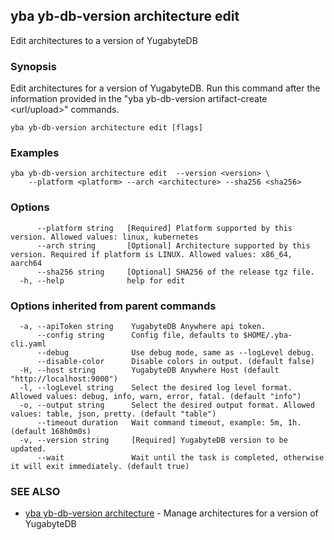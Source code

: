 ## yba yb-db-version architecture edit

Edit architectures to a version of YugabyteDB

### Synopsis

Edit architectures for a version of YugabyteDB. Run this command after the information provided in the "yba yb-db-version artifact-create <url/upload>" commands.

```
yba yb-db-version architecture edit [flags]
```

### Examples

```
yba yb-db-version architecture edit  --version <version> \
	--platform <platform> --arch <architecture> --sha256 <sha256>
```

### Options

```
      --platform string   [Required] Platform supported by this version. Allowed values: linux, kubernetes
      --arch string       [Optional] Architecture supported by this version. Required if platform is LINUX. Allowed values: x86_64, aarch64
      --sha256 string     [Optional] SHA256 of the release tgz file.
  -h, --help              help for edit
```

### Options inherited from parent commands

```
  -a, --apiToken string    YugabyteDB Anywhere api token.
      --config string      Config file, defaults to $HOME/.yba-cli.yaml
      --debug              Use debug mode, same as --logLevel debug.
      --disable-color      Disable colors in output. (default false)
  -H, --host string        YugabyteDB Anywhere Host (default "http://localhost:9000")
  -l, --logLevel string    Select the desired log level format. Allowed values: debug, info, warn, error, fatal. (default "info")
  -o, --output string      Select the desired output format. Allowed values: table, json, pretty. (default "table")
      --timeout duration   Wait command timeout, example: 5m, 1h. (default 168h0m0s)
  -v, --version string     [Required] YugabyteDB version to be updated.
      --wait               Wait until the task is completed, otherwise it will exit immediately. (default true)
```

### SEE ALSO

* [yba yb-db-version architecture](yba_yb-db-version_architecture.md)	 - Manage architectures for a version of YugabyteDB

